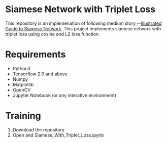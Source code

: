 # Siamese Network with Triplet Loss

This repository is an implemenation of following medium story --[Illustrated Guide to Siamese Network](https://medium.com/@pranjalg2308/illustrated-guide-to-siamese-network-3939da1b0c9d?sk=cb531cf988a4c9bf83e03c388261ae6d). 
This project implements siamese network with triplet loss using cosine and L2 loss function. 

# Requirements

  - Python3 
  - Tensorflow 2.0 and above
  - Numpy
  - Matplotlib
  - OpenCV
  - Jupyter Notebook (or any interative environment)

# Training

  1. Download the repository
  2. Open and Siamese_With_Triplet_Loss.ipynb
  